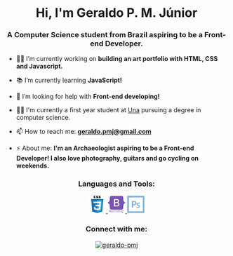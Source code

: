 #
<h1 align="center">Hi, I'm Geraldo P. M. Júnior</h1>
<h3 align="center">A Computer Science student from Brazil aspiring to be a Front-end Developer.</h3>

- 👩‍💻 I’m currently working on **building an art portfolio with HTML, CSS and Javascript.**

- 📚 I’m currently learning **JavaScript!**

- 🤝 I’m looking for help with **Front-end developing!**

- 👨‍🎓 I'm currently a first year student at [Una](https://una.br/) pursuing a degree in computer science.

- 📫 How to reach me: **geraldo.pmj@gmail.com**

- ⚡ About me: **I'm an Archaeologist aspiring to be a Front-end Developer! I also love photography, guitars and go cycling on weekends.**

<h3 align="center">Languages and Tools:</h3>
<p align="center"> <a href="https://www.w3schools.com/css/" target="_blank" rel="noreferrer"> <img src="https://raw.githubusercontent.com/devicons/devicon/master/icons/css3/css3-original-wordmark.svg" alt="css3" width="40" height="40"/> </a>  <a href="https://www.w3.org/html/" target="_blank" rel="noreferrer"> <img src="https://raw.githubusercontent.com/devicons/devicon/master/icons/bootstrap/bootstrap-plain-wordmark.svg" alt="bootstrap" width="40" height="40"/> <a href="https://www.photoshop.com/en" target="_blank" rel="noreferrer"> <img src="https://raw.githubusercontent.com/devicons/devicon/master/icons/photoshop/photoshop-line.svg" alt="photoshop" width="40" height="40"/> </a> </p>

<h3 align="center">Connect with me:</h3>
<p align="center">
<a href="https://linkedin.com/in/geraldo-pmj" target="blank"><img align="center" src="https://raw.githubusercontent.com/rahuldkjain/github-profile-readme-generator/master/src/images/icons/Social/linked-in-alt.svg" alt="geraldo-pmj" height="30" width="40" /></a>
</p>
